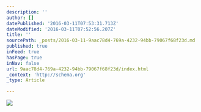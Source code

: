 ```yaml
---
description: ''
author: []
datePublished: '2016-03-11T07:53:31.713Z'
dateModified: '2016-03-11T07:52:56.207Z'
title: ''
sourcePath: _posts/2016-03-11-9aac78d4-769a-4232-94bb-79067f68f23d.md
published: true
inFeed: true
hasPage: true
inNav: false
url: 9aac78d4-769a-4232-94bb-79067f68f23d/index.html
_context: 'http://schema.org'
_type: Article

---
```

![](https://the-grid-user-content.s3-us-west-2.amazonaws.com/d9734b95-5bb6-4d71-961c-5bfbfb377513.png)